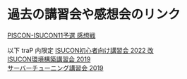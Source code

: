 # 過去の講習会や感想会のリンク

[PISCON-ISUCON11予選 感想戦](https://md.trap.jp/s/kGXyp73Y6)

以下 traP 内限定
[ISUCON初心者向け講習会 2022 改](https://md.trap.jp/rGM9hK3_QnKPMpAd7iaw6Q)  
[ISUCON環境構築講習会 2019](https://md.trap.jp/aWyzovvETvWsMTqNz7_gbg)  
[サーバーチューニング講習会 2019](https://md.trap.jp/uYbuvFtoQY6PM1v5ERgujg)  
